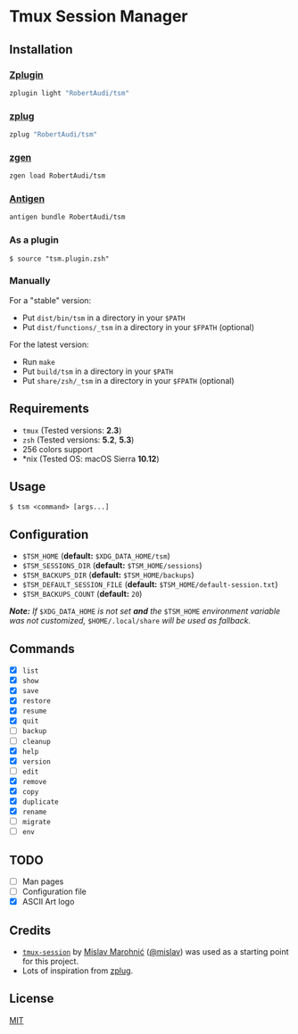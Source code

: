Tmux Session Manager
====================

Installation
------------

### [Zplugin](https://github.com/zdharma/zplugin)

```sh
zplugin light "RobertAudi/tsm"
```

### [zplug](https://github.com/zplug/zplug)

```sh
zplug "RobertAudi/tsm"
```

### [zgen](https://github.com/tarjoilija/zgen)

```sh
zgen load RobertAudi/tsm
```

### [Antigen](http://antigen.sharats.me/)

```sh
antigen bundle RobertAudi/tsm
```

### As a plugin

```console
$ source "tsm.plugin.zsh"
```

### Manually

For a "stable" version:

- Put `dist/bin/tsm` in a directory in your `$PATH`
- Put `dist/functions/_tsm` in a directory in your `$FPATH` (optional)

For the latest version:

- Run `make`
- Put `build/tsm` in a directory in your `$PATH`
- Put `share/zsh/_tsm` in a directory in your `$FPATH` (optional)

Requirements
------------

- `tmux` (Tested versions: **2.3**)
- `zsh` (Tested versions: **5.2**, **5.3**)
- 256 colors support
- \*nix (Tested OS: macOS Sierra **10.12**)

Usage
-----

```console
$ tsm <command> [args...]
```

Configuration
-------------

- `$TSM_HOME` (**default:** `$XDG_DATA_HOME/tsm`)
- `$TSM_SESSIONS_DIR` (**default:** `$TSM_HOME/sessions`)
- `$TSM_BACKUPS_DIR` (**default:** `$TSM_HOME/backups`)
- `$TSM_DEFAULT_SESSION_FILE` (**default:** `$TSM_HOME/default-session.txt`)
- `$TSM_BACKUPS_COUNT` (**default:** `20`)

_**Note:** If_ `$XDG_DATA_HOME` _is not set **and** the_ `$TSM_HOME` _environment variable was not customized,_ `$HOME/.local/share` _will be used as fallback._

Commands
--------

- [x] `list`
- [x] `show`
- [x] `save`
- [x] `restore`
- [x] `resume`
- [x] `quit`
- [ ] `backup`
- [ ] `cleanup`
- [x] `help`
- [x] `version`
- [ ] `edit`
- [x] `remove`
- [x] `copy`
- [x] `duplicate`
- [x] `rename`
- [ ] `migrate`
- [ ] `env`

TODO
----

- [ ] Man pages
- [ ] Configuration file
- [x] ASCII Art logo

Credits
-------

- [`tmux-session`][tmux-session-mislav] by [Mislav Marohnić][gh-mislav] ([@mislav][gh-mislav]) was used as a starting point for this project.
- Lots of inspiration from [zplug][gh-zplug].

[tmux-session-mislav]: https://github.com/mislav/dotfiles/blob/62ca947b2cc39453a9f06d601dc00f85708995d9/bin/tmux-session
[gh-mislav]: https://github.com/mislav
[gh-zplug]: https://github.com/zplug/zplug

License
-------

[MIT](LICENSE.txt)

